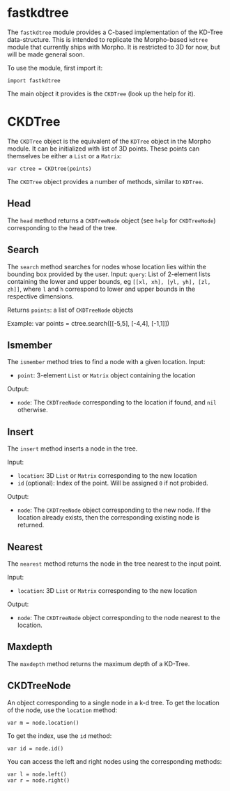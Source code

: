 [comment]: # (Fastkdtree module help)
[version]: # (0.0.1)

# fastkdtree
[tagfastkdtree]: # (fastkdtree)

The `fastkdtree` module provides a C-based implementation of the KD-Tree data-structure. This is intended to replicate the Morpho-based `kdtree` module that currently ships with Morpho. It is restricted to 3D for now, but will be made general soon.

To use the module, first import it:

    import fastkdtree

The main object it provides is the `CKDTree` (look up the help for it).

# CKDTree
[tagckdtree]: # (ckdtree)

The `CKDTree` object is the equivalent of the `KDTree` object in the Morpho module. It can be initialized with list of 3D points. These points can themselves be either a `List` or a `Matrix`:

    var ctree = CKDtree(points)

The `CKDTree` object provides a number of methods, similar to `KDTree`.

[showsubtopics]: # (subtopics)

## Head
The `head` method returns a `CKDTreeNode` object (see `help` for `CKDTreeNode`) corresponding to the head of the tree.


## Search
The `search` method searches for nodes whose location lies within the bounding box provided by the user.
Input:
    `query`: List of 2-element lists containing the lower and upper bounds, eg `[[xl, xh], [yl, yh], [zl, zh]]`, where `l` and `h` correspond to lower and upper bounds in the respective dimensions. 

Returns
    `points`: a list of `CKDTreeNode` objects

Example:
    var points = ctree.search([[-5,5], [-4,4], [-1,1]])

## Ismember
The `ismember` method tries to find a node with a given location.
Input: 
* `point`: 3-element `List` or `Matrix` object containing the location

Output:
* `node`: The `CKDTreeNode` corresponding to the location if found, and `nil` otherwise.

## Insert
The `insert` method inserts a node in the tree.

Input:
* `location`: 3D `List` or `Matrix` corresponding to the new location
* `id` (optional): Index of the point. Will be assigned `0` if not probided.

Output:
* `node`: The `CKDTreeNode` object corresponding to the new node. If the location already exists, then the corresponding existing node is returned.

## Nearest
The `nearest` method returns the node in the tree nearest to the input point.

Input:
* `location`: 3D `List` or `Matrix` corresponding to the new location

Output:
* `node`: The `CKDTreeNode` object corresponding to the node nearest to the location.

## Maxdepth
The `maxdepth` method returns the maximum depth of a KD-Tree.

## CKDTreeNode
[tagckdtreenode]: # (ckdtreenode)

An object corresponding to a single node in a k-d tree. To get the location of the node, use the `location` method:

    var m = node.location()

To get the index, use the `id` method:

    var id = node.id()

You can access the left and right nodes using the corresponding methods:
    
    var l = node.left()
    var r = node.right()
